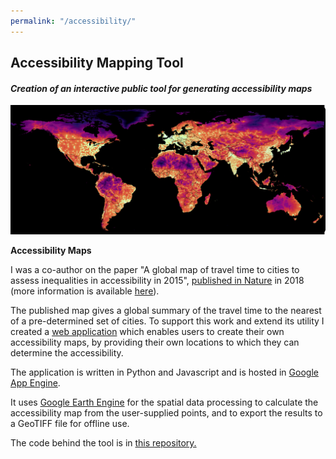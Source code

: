 ```yaml
---
permalink: "/accessibility/"
---
```


## Accessibility Mapping Tool

#### *Creation of an interactive public tool for generating accessibility maps*

<img src="../images/accessibility/Accessibility_World_BLK.png?raw=true"/>

**Accessibility Maps** 

I was a co-author on the paper "A global map of travel time to cities to assess inequalities in accessibility in 2015", <a href="https://www.nature.com/articles/nature25181" target="_blank">published in Nature</a> in 2018 (more information is available <a href="https://map.ox.ac.uk/research-project/accessibility_to_cities/" target="_blank">here</a>).

The published map gives a global summary of the travel time to the nearest of a pre-determined set of cities. To support this work and extend its utility I created a <a href="https://access-mapper.appspot.com/" target="_blank">web application</a> which enables users to create their own accessibility maps, by providing their own locations to which they can determine the accessibility.

The application is written in Python and Javascript and is hosted in <a href="https://cloud.google.com/appengine/" target="_blank">Google App Engine</a>. 

It uses <a href="https://earthengine.google.com/" target="_blank">Google Earth Engine</a> for the spatial data processing to calculate the accessibility map from the user-supplied points, and to export the results to a GeoTIFF file for offline use.

The code behind the tool is in <a href="https://github.com/harry-gibson/ee-access-tool/tree/master" target="_blank">this repository.</a>